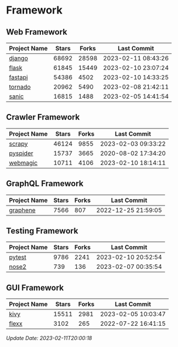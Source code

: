 # Framework

## Web Framework
| Project Name | Stars | Forks | Last Commit |
| ------------ | ----- | ----- | ----------- |
| [django](https://github.com/django/django) | 68692 | 28598 | 2023-02-11 08:43:26 |
| [flask](https://github.com/pallets/flask) | 61845 | 15449 | 2023-02-10 23:07:24 |
| [fastapi](https://github.com/tiangolo/fastapi) | 54386 | 4502 | 2023-02-10 14:33:25 |
| [tornado](https://github.com/tornadoweb/tornado) | 20962 | 5490 | 2023-02-08 21:42:11 |
| [sanic](https://github.com/sanic-org/sanic) | 16815 | 1488 | 2023-02-05 14:41:54 |

## Crawler Framework
| Project Name | Stars | Forks | Last Commit |
| ------------ | ----- | ----- | ----------- |
| [scrapy](https://github.com/scrapy/scrapy) | 46124 | 9855 | 2023-02-03 09:33:22 |
| [pyspider](https://github.com/binux/pyspider) | 15737 | 3665 | 2020-08-02 17:34:20 |
| [webmagic](https://github.com/code4craft/webmagic) | 10711 | 4106 | 2023-02-10 18:14:11 |

## GraphQL Framework
| Project Name | Stars | Forks | Last Commit |
| ------------ | ----- | ----- | ----------- |
| [graphene](https://github.com/graphql-python/graphene) | 7566 | 807 | 2022-12-25 21:59:05 |

## Testing Framework
| Project Name | Stars | Forks | Last Commit |
| ------------ | ----- | ----- | ----------- |
| [pytest](https://github.com/pytest-dev/pytest) | 9786 | 2241 | 2023-02-10 20:52:54 |
| [nose2](https://github.com/nose-devs/nose2) | 739 | 136 | 2023-02-07 00:35:54 |

## GUI Framework
| Project Name | Stars | Forks | Last Commit |
| ------------ | ----- | ----- | ----------- |
| [kivy](https://github.com/kivy/kivy) | 15511 | 2981 | 2023-02-05 10:03:47 |
| [flexx](https://github.com/flexxui/flexx) | 3102 | 265 | 2022-07-22 16:41:15 |

*Update Date: 2023-02-11T20:00:18*